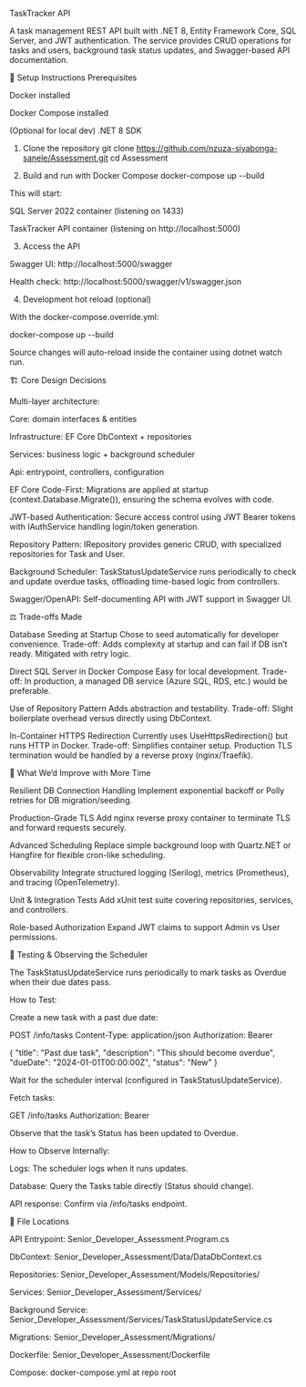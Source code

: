 TaskTracker API

A task management REST API built with .NET 8, Entity Framework Core, SQL Server, and JWT authentication.
The service provides CRUD operations for tasks and users, background task status updates, and Swagger-based API documentation.

🚀 Setup Instructions
Prerequisites

Docker
 installed

Docker Compose
 installed

(Optional for local dev) .NET 8 SDK

1. Clone the repository
git clone https://github.com/nzuza-siyabonga-sanele/Assessment.git
cd Assessment

2. Build and run with Docker Compose
docker-compose up --build


This will start:

SQL Server 2022 container (listening on 1433)

TaskTracker API container (listening on http://localhost:5000)

3. Access the API

Swagger UI: http://localhost:5000/swagger

Health check: http://localhost:5000/swagger/v1/swagger.json

4. Development hot reload (optional)

With the docker-compose.override.yml:

docker-compose up --build


Source changes will auto-reload inside the container using dotnet watch run.

🏗 Core Design Decisions

Multi-layer architecture:

Core: domain interfaces & entities

Infrastructure: EF Core DbContext + repositories

Services: business logic + background scheduler

Api: entrypoint, controllers, configuration

EF Core Code-First:
Migrations are applied at startup (context.Database.Migrate()), ensuring the schema evolves with code.

JWT-based Authentication:
Secure access control using JWT Bearer tokens with IAuthService handling login/token generation.

Repository Pattern:
IRepository<T> provides generic CRUD, with specialized repositories for Task and User.

Background Scheduler:
TaskStatusUpdateService runs periodically to check and update overdue tasks, offloading time-based logic from controllers.

Swagger/OpenAPI:
Self-documenting API with JWT support in Swagger UI.

⚖️ Trade-offs Made

Database Seeding at Startup
Chose to seed automatically for developer convenience.
Trade-off: Adds complexity at startup and can fail if DB isn’t ready. Mitigated with retry logic.

Direct SQL Server in Docker Compose
Easy for local development.
Trade-off: In production, a managed DB service (Azure SQL, RDS, etc.) would be preferable.

Use of Repository Pattern
Adds abstraction and testability.
Trade-off: Slight boilerplate overhead versus directly using DbContext.

In-Container HTTPS Redirection
Currently uses UseHttpsRedirection() but runs HTTP in Docker.
Trade-off: Simplifies container setup. Production TLS termination would be handled by a reverse proxy (nginx/Traefik).

🔮 What We’d Improve with More Time

Resilient DB Connection Handling
Implement exponential backoff or Polly retries for DB migration/seeding.

Production-Grade TLS
Add nginx reverse proxy container to terminate TLS and forward requests securely.

Advanced Scheduling
Replace simple background loop with Quartz.NET or Hangfire for flexible cron-like scheduling.

Observability
Integrate structured logging (Serilog), metrics (Prometheus), and tracing (OpenTelemetry).

Unit & Integration Tests
Add xUnit test suite covering repositories, services, and controllers.

Role-based Authorization
Expand JWT claims to support Admin vs User permissions.

🧪 Testing & Observing the Scheduler

The TaskStatusUpdateService runs periodically to mark tasks as Overdue when their due dates pass.

How to Test:

Create a new task with a past due date:

POST /info/tasks
Content-Type: application/json
Authorization: Bearer <your-jwt>

{
  "title": "Past due task",
  "description": "This should become overdue",
  "dueDate": "2024-01-01T00:00:00Z",
  "status": "New"
}


Wait for the scheduler interval (configured in TaskStatusUpdateService).

Fetch tasks:

GET /info/tasks
Authorization: Bearer <your-jwt>


Observe that the task’s Status has been updated to Overdue.

How to Observe Internally:

Logs: The scheduler logs when it runs updates.

Database: Query the Tasks table directly (Status should change).

API response: Confirm via /info/tasks endpoint.

📂 File Locations

API Entrypoint: Senior_Developer_Assessment.Program.cs

DbContext: Senior_Developer_Assessment/Data/DataDbContext.cs

Repositories: Senior_Developer_Assessment/Models/Repositories/

Services: Senior_Developer_Assessment/Services/

Background Service: Senior_Developer_Assessment/Services/TaskStatusUpdateService.cs

Migrations: Senior_Developer_Assessment/Migrations/

Dockerfile: Senior_Developer_Assessment/Dockerfile

Compose: docker-compose.yml at repo root

